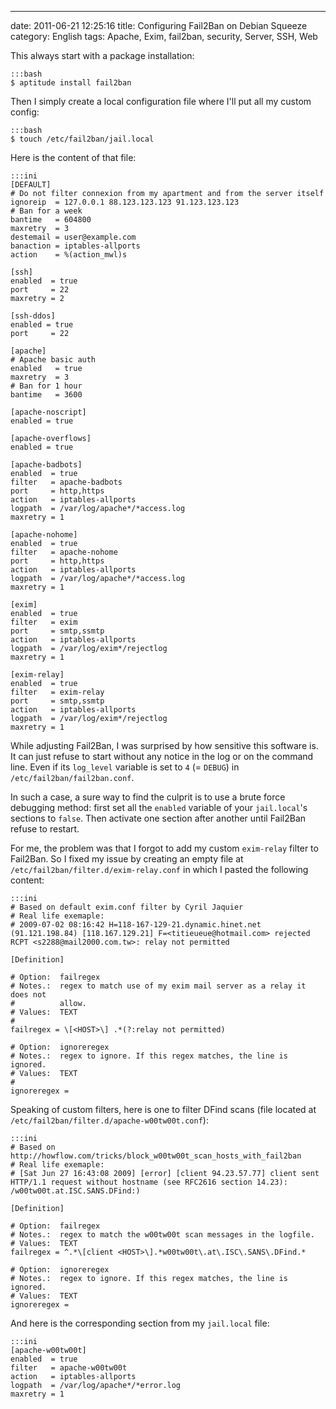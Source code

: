 ---
date: 2011-06-21 12:25:16
title: Configuring Fail2Ban on Debian Squeeze
category: English
tags: Apache, Exim, fail2ban, security, Server, SSH, Web

This always start with a package installation:

    :::bash
    $ aptitude install fail2ban

Then I simply create a local configuration file where I'll put all my custom config:

    :::bash
    $ touch /etc/fail2ban/jail.local

Here is the content of that file:

    :::ini
    [DEFAULT]
    # Do not filter connexion from my apartment and from the server itself
    ignoreip  = 127.0.0.1 88.123.123.123 91.123.123.123
    # Ban for a week
    bantime   = 604800
    maxretry  = 3
    destemail = user@example.com
    banaction = iptables-allports
    action    = %(action_mwl)s

    [ssh]
    enabled  = true
    port     = 22
    maxretry = 2

    [ssh-ddos]
    enabled = true
    port     = 22

    [apache]
    # Apache basic auth
    enabled   = true
    maxretry  = 3
    # Ban for 1 hour
    bantime   = 3600

    [apache-noscript]
    enabled = true

    [apache-overflows]
    enabled = true

    [apache-badbots]
    enabled  = true
    filter   = apache-badbots
    port     = http,https
    action   = iptables-allports
    logpath  = /var/log/apache*/*access.log
    maxretry = 1

    [apache-nohome]
    enabled  = true
    filter   = apache-nohome
    port     = http,https
    action   = iptables-allports
    logpath  = /var/log/apache*/*access.log
    maxretry = 1

    [exim]
    enabled  = true
    filter   = exim
    port     = smtp,ssmtp
    action   = iptables-allports
    logpath  = /var/log/exim*/rejectlog
    maxretry = 1

    [exim-relay]
    enabled  = true
    filter   = exim-relay
    port     = smtp,ssmtp
    action   = iptables-allports
    logpath  = /var/log/exim*/rejectlog
    maxretry = 1

While adjusting Fail2Ban, I was surprised by how sensitive this software is. It can just refuse to start without any notice in the log or on the command line. Even if its `log_level` variable is set to `4` (= `DEBUG`) in `/etc/fail2ban/fail2ban.conf`.

In such a case, a sure way to find the culprit is to use a brute force debugging method: first set all the `enabled` variable of your `jail.local`'s sections to `false`. Then activate one section after another until Fail2Ban refuse to restart.

For me, the problem was that I forgot to add my custom `exim-relay` filter to Fail2Ban. So I fixed my issue by creating an empty file at `/etc/fail2ban/filter.d/exim-relay.conf` in which I pasted the following content:

    :::ini
    # Based on default exim.conf filter by Cyril Jaquier
    # Real life exemaple:
    # 2009-07-02 08:16:42 H=118-167-129-21.dynamic.hinet.net (91.121.198.84) [118.167.129.21] F=<titieueue@hotmail.com> rejected RCPT <s2288@mail2000.com.tw>: relay not permitted

    [Definition]

    # Option:  failregex
    # Notes.:  regex to match use of my exim mail server as a relay it does not
    #          allow.
    # Values:  TEXT
    #
    failregex = \[<HOST>\] .*(?:relay not permitted)

    # Option:  ignoreregex
    # Notes.:  regex to ignore. If this regex matches, the line is ignored.
    # Values:  TEXT
    #
    ignoreregex =

Speaking of custom filters, here is one to filter DFind scans (file located at `/etc/fail2ban/filter.d/apache-w00tw00t.conf`):

    :::ini
    # Based on http://howflow.com/tricks/block_w00tw00t_scan_hosts_with_fail2ban
    # Real life exemaple:
    # [Sat Jun 27 16:43:08 2009] [error] [client 94.23.57.77] client sent HTTP/1.1 request without hostname (see RFC2616 section 14.23): /w00tw00t.at.ISC.SANS.DFind:)

    [Definition]

    # Option:  failregex
    # Notes.:  regex to match the w00tw00t scan messages in the logfile.
    # Values:  TEXT
    failregex = ^.*\[client <HOST>\].*w00tw00t\.at\.ISC\.SANS\.DFind.*

    # Option:  ignoreregex
    # Notes.:  regex to ignore. If this regex matches, the line is ignored.
    # Values:  TEXT
    ignoreregex =

And here is the corresponding section from my `jail.local` file:

    :::ini
    [apache-w00tw00t]
    enabled  = true
    filter   = apache-w00tw00t
    action   = iptables-allports
    logpath  = /var/log/apache*/*error.log
    maxretry = 1

